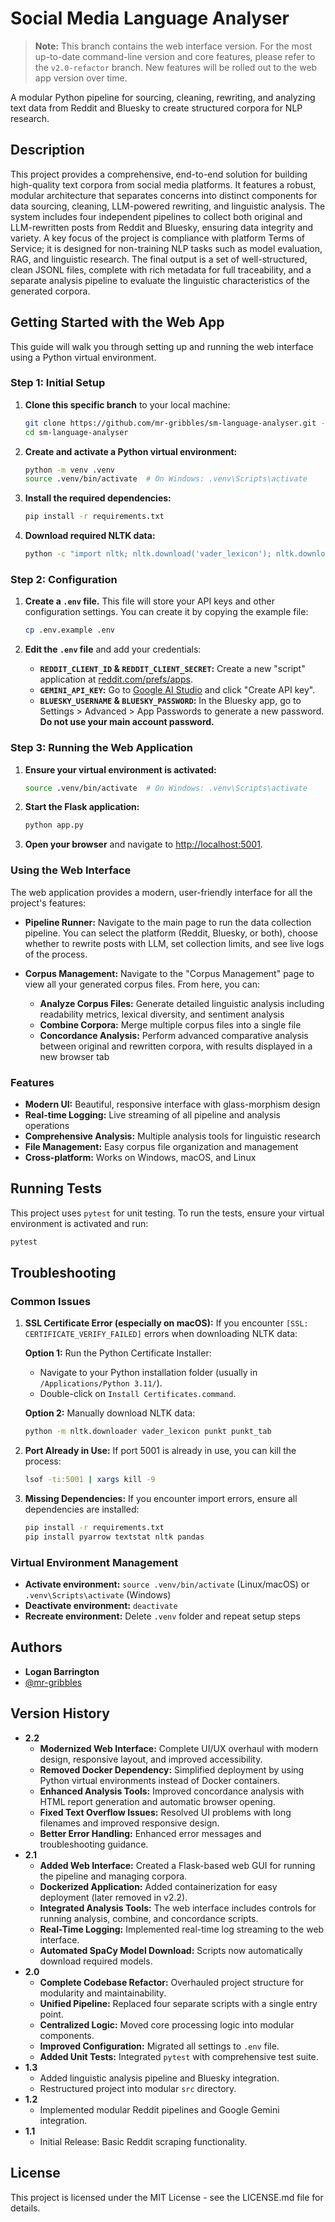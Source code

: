 # Social Media Language Analyser

> **Note:** This branch contains the web interface version. For the most up-to-date command-line version and core features, please refer to the `v2.0-refactor` branch. New features will be rolled out to the web app version over time.

A modular Python pipeline for sourcing, cleaning, rewriting, and analyzing text data from Reddit and Bluesky to create structured corpora for NLP research.

## Description

This project provides a comprehensive, end-to-end solution for building high-quality text corpora from social media platforms. It features a robust, modular architecture that separates concerns into distinct components for data sourcing, cleaning, LLM-powered rewriting, and linguistic analysis. The system includes four independent pipelines to collect both original and LLM-rewritten posts from Reddit and Bluesky, ensuring data integrity and variety. A key focus of the project is compliance with platform Terms of Service; it is designed for non-training NLP tasks such as model evaluation, RAG, and linguistic research. The final output is a set of well-structured, clean JSONL files, complete with rich metadata for full traceability, and a separate analysis pipeline to evaluate the linguistic characteristics of the generated corpora.

## Getting Started with the Web App

This guide will walk you through setting up and running the web interface using a Python virtual environment.

### Step 1: Initial Setup

1.  **Clone this specific branch** to your local machine:
    ```bash
    git clone https://github.com/mr-gribbles/sm-language-analyser.git --branch feature/web-gui
    cd sm-language-analyser
    ```

2.  **Create and activate a Python virtual environment:**
    ```bash
    python -m venv .venv
    source .venv/bin/activate  # On Windows: .venv\Scripts\activate
    ```

3.  **Install the required dependencies:**
    ```bash
    pip install -r requirements.txt
    ```

4.  **Download required NLTK data:**
    ```bash
    python -c "import nltk; nltk.download('vader_lexicon'); nltk.download('punkt')"
    ```

### Step 2: Configuration

1.  **Create a `.env` file.** This file will store your API keys and other configuration settings. You can create it by copying the example file:
    ```bash
    cp .env.example .env
    ```

2.  **Edit the `.env` file** and add your credentials:
    *   **`REDDIT_CLIENT_ID` & `REDDIT_CLIENT_SECRET`:** Create a new "script" application at [reddit.com/prefs/apps](https://www.reddit.com/prefs/apps).
    *   **`GEMINI_API_KEY`:** Go to [Google AI Studio](https://aistudio.google.com/app/apikey) and click "Create API key".
    *   **`BLUESKY_USERNAME` & `BLUESKY_PASSWORD`:** In the Bluesky app, go to Settings > Advanced > App Passwords to generate a new password. **Do not use your main account password.**

### Step 3: Running the Web Application

1.  **Ensure your virtual environment is activated:**
    ```bash
    source .venv/bin/activate  # On Windows: .venv\Scripts\activate
    ```

2.  **Start the Flask application:**
    ```bash
    python app.py
    ```

3.  **Open your browser** and navigate to [http://localhost:5001](http://localhost:5001).

### Using the Web Interface

The web application provides a modern, user-friendly interface for all the project's features:

*   **Pipeline Runner:** Navigate to the main page to run the data collection pipeline. You can select the platform (Reddit, Bluesky, or both), choose whether to rewrite posts with LLM, set collection limits, and see live logs of the process.

*   **Corpus Management:** Navigate to the "Corpus Management" page to view all your generated corpus files. From here, you can:
    - **Analyze Corpus Files:** Generate detailed linguistic analysis including readability metrics, lexical diversity, and sentiment analysis
    - **Combine Corpora:** Merge multiple corpus files into a single file
    - **Concordance Analysis:** Perform advanced comparative analysis between original and rewritten corpora, with results displayed in a new browser tab

### Features

- **Modern UI:** Beautiful, responsive interface with glass-morphism design
- **Real-time Logging:** Live streaming of all pipeline and analysis operations
- **Comprehensive Analysis:** Multiple analysis tools for linguistic research
- **File Management:** Easy corpus file organization and management
- **Cross-platform:** Works on Windows, macOS, and Linux

## Running Tests

This project uses `pytest` for unit testing. To run the tests, ensure your virtual environment is activated and run:

```bash
pytest
```

## Troubleshooting

### Common Issues

1. **SSL Certificate Error (especially on macOS):**
   If you encounter `[SSL: CERTIFICATE_VERIFY_FAILED]` errors when downloading NLTK data:
   
   **Option 1:** Run the Python Certificate Installer:
   * Navigate to your Python installation folder (usually in `/Applications/Python 3.11/`).
   * Double-click on `Install Certificates.command`.

   **Option 2:** Manually download NLTK data:
   ```bash
   python -m nltk.downloader vader_lexicon punkt punkt_tab
   ```

2. **Port Already in Use:**
   If port 5001 is already in use, you can kill the process:
   ```bash
   lsof -ti:5001 | xargs kill -9
   ```

3. **Missing Dependencies:**
   If you encounter import errors, ensure all dependencies are installed:
   ```bash
   pip install -r requirements.txt
   pip install pyarrow textstat nltk pandas
   ```

### Virtual Environment Management

- **Activate environment:** `source .venv/bin/activate` (Linux/macOS) or `.venv\Scripts\activate` (Windows)
- **Deactivate environment:** `deactivate`
- **Recreate environment:** Delete `.venv` folder and repeat setup steps

## Authors

* **Logan Barrington**
* [@mr-gribbles](https://github.com/mr-gribbles)

## Version History

* **2.2**
    * **Modernized Web Interface:** Complete UI/UX overhaul with modern design, responsive layout, and improved accessibility.
    * **Removed Docker Dependency:** Simplified deployment by using Python virtual environments instead of Docker containers.
    * **Enhanced Analysis Tools:** Improved concordance analysis with HTML report generation and automatic browser opening.
    * **Fixed Text Overflow Issues:** Resolved UI problems with long filenames and improved responsive design.
    * **Better Error Handling:** Enhanced error messages and troubleshooting guidance.
* **2.1**
    * **Added Web Interface:** Created a Flask-based web GUI for running the pipeline and managing corpora.
    * **Dockerized Application:** Added containerization for easy deployment (later removed in v2.2).
    * **Integrated Analysis Tools:** The web interface includes controls for running analysis, combine, and concordance scripts.
    * **Real-Time Logging:** Implemented real-time log streaming to the web interface.
    * **Automated SpaCy Model Download:** Scripts now automatically download required models.
* **2.0**
    * **Complete Codebase Refactor:** Overhauled project structure for modularity and maintainability.
    * **Unified Pipeline:** Replaced four separate scripts with a single entry point.
    * **Centralized Logic:** Moved core processing logic into modular components.
    * **Improved Configuration:** Migrated all settings to `.env` file.
    * **Added Unit Tests:** Integrated `pytest` with comprehensive test suite.
* **1.3**
    * Added linguistic analysis pipeline and Bluesky integration.
    * Restructured project into modular `src` directory.
* **1.2**
    * Implemented modular Reddit pipelines and Google Gemini integration.
* **1.1**
    * Initial Release: Basic Reddit scraping functionality.

## License

This project is licensed under the MIT License - see the LICENSE.md file for details.

